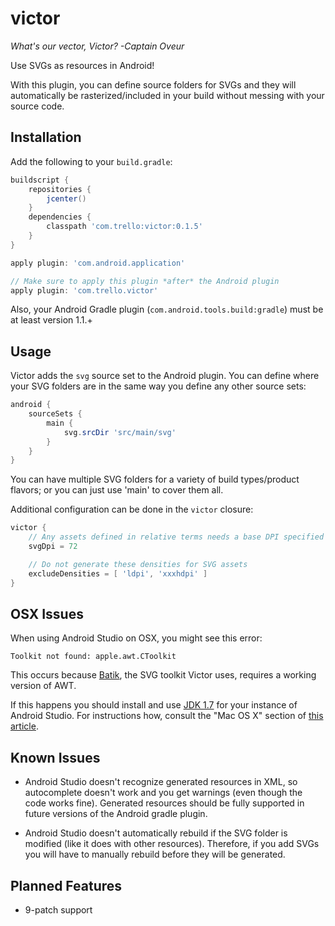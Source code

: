 victor
======

*What's our vector, Victor? -Captain Oveur*

Use SVGs as resources in Android!

With this plugin, you can define source folders for SVGs and they will automatically be rasterized/included in your build without messing with your source code.

Installation
------------

Add the following to your `build.gradle`:

```gradle
buildscript {
    repositories {
        jcenter()
    }
    dependencies {
        classpath 'com.trello:victor:0.1.5'
    }
}

apply plugin: 'com.android.application'

// Make sure to apply this plugin *after* the Android plugin
apply plugin: 'com.trello.victor'
```

Also, your Android Gradle plugin (`com.android.tools.build:gradle`) must be at least version 1.1.+

Usage
-----

Victor adds the `svg` source set to the Android plugin. You can define where your SVG folders are in the same way you define any other source sets:

```gradle
android {
    sourceSets {
        main {
            svg.srcDir 'src/main/svg'
        }
    }
}
```

You can have multiple SVG folders for a variety of build types/product flavors; or you can just use 'main' to cover them all.

Additional configuration can be done in the `victor` closure:

```gradle
victor {
    // Any assets defined in relative terms needs a base DPI specified
    svgDpi = 72

    // Do not generate these densities for SVG assets
    excludeDensities = [ 'ldpi', 'xxxhdpi' ]
}
```

OSX Issues
----------

When using Android Studio on OSX, you might see this error:

`Toolkit not found: apple.awt.CToolkit`

This occurs because [Batik](http://xmlgraphics.apache.org/batik/), the SVG toolkit Victor uses, requires a working version of AWT.

If this happens you should install and use [JDK 1.7](http://www.oracle.com/technetwork/java/javase/downloads/jdk7-downloads-1880260.html) for your instance of Android Studio. For instructions how, consult the "Mac OS X" section of [this article](https://intellij-support.jetbrains.com/entries/23455956-Selecting-the-JDK-version-the-IDE-will-run-under).

Known Issues
------------

- Android Studio doesn't recognize generated resources in XML, so autocomplete doesn't work and you get warnings (even though the code works fine). Generated resources should be fully supported in future versions of the Android gradle plugin.

- Android Studio doesn't automatically rebuild if the SVG folder is modified (like it does with other resources). Therefore, if you add SVGs you will have to manually rebuild before they will be generated.

Planned Features
----------------

- 9-patch support

